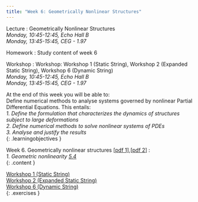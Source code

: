 ```yaml
---
title: "Week 6: Geometrically Nonlinear Structures"
---
```


<!-- This will make a piece of text, followed by a button that is a hyperlink that opens in a new tab -->
<!-- In-Class Session <a href="https://tudelft-citg.github.io/HOS-prob-design/homework/HW_05_assignment.html" target="_blank">HW 5 Due</a>{: .label .label-red } -->

Lecture
: Geometrically Nonlinear Structures
  <br><em>Monday, 10:45-12:45, Echo Hall B</em>
  <br><em>Monday, 13:45-15:45, CEG - 1.97</em>

Homework
: Study content of week 6

Workshop
: Workshop: Workshop 1 (Static String), Workshop 2 (Expanded Static String), Workshop 6 (Dynamic String)
  <br><em>Monday, 10:45-12:45, Echo Hall B</em>
  <br><em>Monday, 13:45-15:45, CEG - 1.97</em>

<!-- Holidays
: None -->

At the end of this week you will be able to: <br>
Define numerical methods to analyse systems governed by nonlinear Partial Differential Equations. This entails:<br>
<i>1. Define the formulation that characterizes the dynamics of structures subject to large deformations</i><br>
<i>2. Define numerical methods to solve nonlinear systems of PDEs</i> <br>
<i>3. Analyse and justify the results</i><br>
{: .learningobjectives }

Week 6. Geometrically nonlinear structures [[pdf 1]](https://surfdrive.surf.nl/files/index.php/s/Jm8e95QGRS97bDq/download?path=%2FWeek6&files=6.1_Geometrically_nonlinear_structures.pdf),[[pdf 2]](https://surfdrive.surf.nl/files/index.php/s/Jm8e95QGRS97bDq/download?path=%2FWeek6&files=7.1_Geometrically_nonlinear_structures.pdf) :<br>
<i>1. Geometric nonlinearity [5.4](https://teachbooks.tudelft.nl/computational-modelling/solid_nonlinear/geometric_nonlinearity.html)</i> <br>
{: .content }

[Workshop 1 (Static String)](https://teachbooks.tudelft.nl/computational-modelling/solid_nonlinear/Exercises/geometric_nonlinear_exercises/Workshop_1_Static_String.html)<br>
[Workshop 2 (Expanded Static String)](https://teachbooks.tudelft.nl/computational-modelling/solid_nonlinear/Exercises/geometric_nonlinear_exercises/Workshop_2_Offset_Calc.html)<br>
[Workshop 6 (Dynamic String)](https://teachbooks.tudelft.nl/computational-modelling/dynamics/Exercises/str_elem_dyn_workshops/Workshop_Dynamic_String.html)<br>
{: .exercises }
